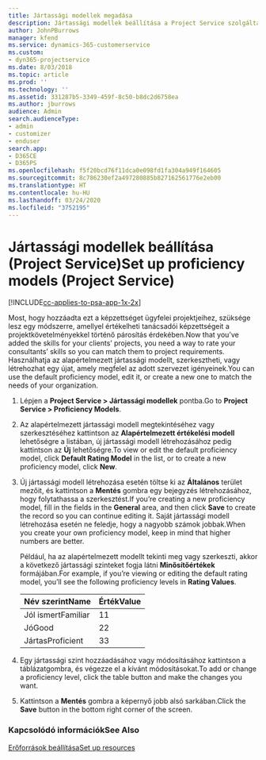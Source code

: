 ```yaml
---
title: Jártassági modellek megadása
description: Jártassági modellek beállítása a Project Service szolgáltatásban
author: JohnPBurrows
manager: kfend
ms.service: dynamics-365-customerservice
ms.custom:
- dyn365-projectservice
ms.date: 8/03/2018
ms.topic: article
ms.prod: ''
ms.technology: ''
ms.assetid: 331287b5-3349-459f-8c50-b8dc2d6758ea
ms.author: jburrows
audience: Admin
search.audienceType:
- admin
- customizer
- enduser
search.app:
- D365CE
- D365PS
ms.openlocfilehash: f5f20bcd76f11dca0e098fd1fa304a949f164605
ms.sourcegitcommit: 8c786230ef2a497280885b827162561776e2eb00
ms.translationtype: HT
ms.contentlocale: hu-HU
ms.lasthandoff: 03/24/2020
ms.locfileid: "3752195"
---
```

# <a name="set-up-proficiency-models-project-service"></a><span data-ttu-id="1d7c7-103">Jártassági modellek beállítása (Project Service)</span><span class="sxs-lookup"><span data-stu-id="1d7c7-103">Set up proficiency models (Project Service)</span></span>

[!INCLUDE[cc-applies-to-psa-app-1x-2x](../includes/cc-applies-to-psa-app-1x-2x.md)]

<span data-ttu-id="1d7c7-104">Most, hogy hozzáadta ezt a képzettséget ügyfelei projektjeihez, szüksége lesz egy módszerre, amellyel értékelheti tanácsadói képzettségeit a projektkövetelményekkel történő párosítás érdekében.</span><span class="sxs-lookup"><span data-stu-id="1d7c7-104">Now that you’ve added the skills for your clients’ projects, you need a way to rate your consultants’ skills so you can match them to project requirements.</span></span> <span data-ttu-id="1d7c7-105">Használhatja az alapértelmezett jártassági modellt, szerkesztheti, vagy létrehozhat egy újat, amely megfelel az adott szervezet igényeinek.</span><span class="sxs-lookup"><span data-stu-id="1d7c7-105">You can use the default proficiency model, edit it, or create a new one to match the needs of your organization.</span></span>  
  
1.  <span data-ttu-id="1d7c7-106">Lépjen a **Project Service > Jártassági modellek** pontba.</span><span class="sxs-lookup"><span data-stu-id="1d7c7-106">Go to **Project Service > Proficiency Models**.</span></span>  
  
2.  <span data-ttu-id="1d7c7-107">Az alapértelmezett jártassági modell megtekintéséhez vagy szerkesztéséhez kattintson az **Alapértelmezett értékelési modell** lehetőségre a listában, új jártassági modell létrehozásához pedig kattintson az **Új** lehetőségre.</span><span class="sxs-lookup"><span data-stu-id="1d7c7-107">To view or edit the default proficiency model, click **Default Rating Model** in the list, or to create a new proficiency model, click **New**.</span></span>  
  
3.  <span data-ttu-id="1d7c7-108">Új jártassági modell létrehozása esetén töltse ki az **Általános** terület mezőit, és kattintson a **Mentés** gombra egy bejegyzés létrehozásához, hogy folytathassa a szerkesztést.</span><span class="sxs-lookup"><span data-stu-id="1d7c7-108">If you’re creating a new proficiency model, fill in the fields in the **General** area, and then click **Save** to create the record so you can continue editing it.</span></span> <span data-ttu-id="1d7c7-109">Saját jártassági modell létrehozása esetén ne feledje, hogy a nagyobb számok jobbak.</span><span class="sxs-lookup"><span data-stu-id="1d7c7-109">When you create your own proficiency model, keep in mind that higher numbers are better.</span></span>  
  
     <span data-ttu-id="1d7c7-110">Például, ha az alapértelmezett modellt tekinti meg vagy szerkeszti, akkor a következő jártassági szinteket fogja látni **Minősítőértékek** formájában.</span><span class="sxs-lookup"><span data-stu-id="1d7c7-110">For example, if you’re viewing or editing the default rating model, you’ll see the following proficiency levels in **Rating Values**.</span></span>  
  
    |<span data-ttu-id="1d7c7-111">Név szerint</span><span class="sxs-lookup"><span data-stu-id="1d7c7-111">Name</span></span>|<span data-ttu-id="1d7c7-112">Érték</span><span class="sxs-lookup"><span data-stu-id="1d7c7-112">Value</span></span>|  
    |----------|-----------|  
    |<span data-ttu-id="1d7c7-113">Jól ismert</span><span class="sxs-lookup"><span data-stu-id="1d7c7-113">Familiar</span></span>|<span data-ttu-id="1d7c7-114">1</span><span class="sxs-lookup"><span data-stu-id="1d7c7-114">1</span></span>|  
    |<span data-ttu-id="1d7c7-115">Jó</span><span class="sxs-lookup"><span data-stu-id="1d7c7-115">Good</span></span>|<span data-ttu-id="1d7c7-116">2</span><span class="sxs-lookup"><span data-stu-id="1d7c7-116">2</span></span>|  
    |<span data-ttu-id="1d7c7-117">Jártas</span><span class="sxs-lookup"><span data-stu-id="1d7c7-117">Proficient</span></span>|<span data-ttu-id="1d7c7-118">3</span><span class="sxs-lookup"><span data-stu-id="1d7c7-118">3</span></span>|  
  
4.  <span data-ttu-id="1d7c7-119">Egy jártassági szint hozzáadásához vagy módosításához kattintson a táblázatgombra, és végezze el a kívánt módosításokat.</span><span class="sxs-lookup"><span data-stu-id="1d7c7-119">To add or change a proficiency level, click the table button and make the changes you want.</span></span>  
  
5.  <span data-ttu-id="1d7c7-120">Kattintson a **Mentés** gombra a képernyő jobb alsó sarkában.</span><span class="sxs-lookup"><span data-stu-id="1d7c7-120">Click the **Save** button in the bottom right corner of the screen.</span></span>  
  
### <a name="see-also"></a><span data-ttu-id="1d7c7-121">Kapcsolódó információk</span><span class="sxs-lookup"><span data-stu-id="1d7c7-121">See Also</span></span>  
 [<span data-ttu-id="1d7c7-122">Erőforrások beállítása</span><span class="sxs-lookup"><span data-stu-id="1d7c7-122">Set up resources</span></span>](../project-service/set-up-resources.md)
